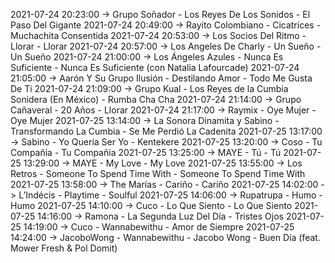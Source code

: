2021-07-24 20:23:00 -> Grupo Soñador - Los Reyes De Los Sonidos - El Paso Del Gigante
2021-07-24 20:49:00 -> Rayito Colombiano - Cicatrices - Muchachita Consentida
2021-07-24 20:53:00 -> Los Socios Del Ritmo - Llorar - Llorar
2021-07-24 20:57:00 -> Los Angeles De Charly - Un Sueño - Un Sueño
2021-07-24 21:00:00 -> Los Ángeles Azules - Nunca Es Suficiente - Nunca Es Suficiente (con Natalia Lafourcade)
2021-07-24 21:05:00 -> Aarón Y Su Grupo Ilusión - Destilando Amor - Todo Me Gusta De Ti
2021-07-24 21:09:00 -> Grupo Kual - Los Reyes de la Cumbia Sonidera (En México) - Rumba Cha Cha
2021-07-24 21:14:00 -> Grupo Cañaveral - 20 Años - Llorar
2021-07-24 21:17:00 -> Raymix - Oye Mujer - Oye Mujer
2021-07-25 13:14:00 -> La Sonora Dinamita y Sabino - Transformando La Cumbia - Se Me Perdió La Cadenita
2021-07-25 13:17:00 -> Sabino - Yo Quería Ser Yo - Kentekere
2021-07-25 13:20:00 -> Coso - Tu Compañia - Tu Compañia
2021-07-25 13:25:00 -> MAYE - Tú - Tú
2021-07-25 13:29:00 -> MAYE - My Love - My Love
2021-07-25 13:55:00 -> Los Retros - Someone To Spend Time With - Someone To Spend Time With
2021-07-25 13:58:00 -> The Marías - Cariño - Cariño
2021-07-25 14:02:00 -> L’Indécis - Playtime - Soulful
2021-07-25 14:06:00 -> Rupatrupa - Humo - Humo
2021-07-25 14:10:00 -> Cuco - Lo Que Siento - Lo Que Siento
2021-07-25 14:16:00 -> Ramona - La Segunda Luz Del Día - Tristes Ojos
2021-07-25 14:19:00 -> Cuco - Wannabewithu - Amor de Siempre
2021-07-25 14:24:00 -> JacoboWong - Wannabewithu - Jacobo Wong - Buen Día (feat. Mower Fresh & Pol Domit)
